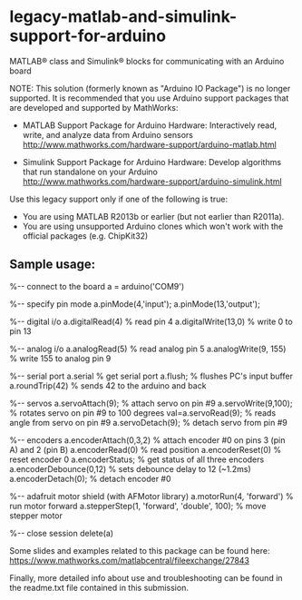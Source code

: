 # legacy-matlab-and-simulink-support-for-arduino
MATLAB&reg; class and Simulink&reg; blocks for communicating with an Arduino board

NOTE: This solution (formerly known as "Arduino IO Package") is no longer supported. 
It is recommended that you use Arduino support packages that are developed and supported by MathWorks:

- MATLAB Support Package for Arduino Hardware: Interactively read, write, and analyze data from Arduino sensors
http://www.mathworks.com/hardware-support/arduino-matlab.html

- Simulink Support Package for Arduino Hardware: Develop algorithms that run standalone on your Arduino
http://www.mathworks.com/hardware-support/arduino-simulink.html

Use this legacy support only if one of the following is true:
- You are using MATLAB R2013b or earlier (but not earlier than R2011a).
- You are using unsupported Arduino clones which won't work with the official packages (e.g. ChipKit32)

Sample usage:
------------------

%-- connect to the board
a = arduino('COM9')

%-- specify pin mode
a.pinMode(4,'input');
a.pinMode(13,'output');

%-- digital i/o
a.digitalRead(4) % read pin 4
a.digitalWrite(13,0) % write 0 to pin 13

%-- analog i/o
a.analogRead(5) % read analog pin 5
a.analogWrite(9, 155) % write 155 to analog pin 9

%-- serial port
a.serial % get serial port
a.flush; % flushes PC's input buffer
a.roundTrip(42) % sends 42 to the arduino and back

%-- servos
a.servoAttach(9); % attach servo on pin #9
a.servoWrite(9,100); % rotates servo on pin #9 to 100 degrees
val=a.servoRead(9); % reads angle from servo on pin #9
a.servoDetach(9); % detach servo from pin #9

%-- encoders
a.encoderAttach(0,3,2) % attach encoder #0 on pins 3 (pin A) and 2 (pin B)
a.encoderRead(0) % read position
a.encoderReset(0) % reset encoder 0
a.encoderStatus; % get status of all three encoders
a.encoderDebounce(0,12) % sets debounce delay to 12 (~1.2ms)
a.encoderDetach(0); % detach encoder #0

%-- adafruit motor shield (with AFMotor library)
a.motorRun(4, 'forward') % run motor forward
a.stepperStep(1, 'forward', 'double', 100); % move stepper motor

%-- close session
delete(a)

Some slides and examples related to this package can be found here:
https://www.mathworks.com/matlabcentral/fileexchange/27843

Finally, more detailed info about use and troubleshooting can be found in the readme.txt file contained in this submission.
